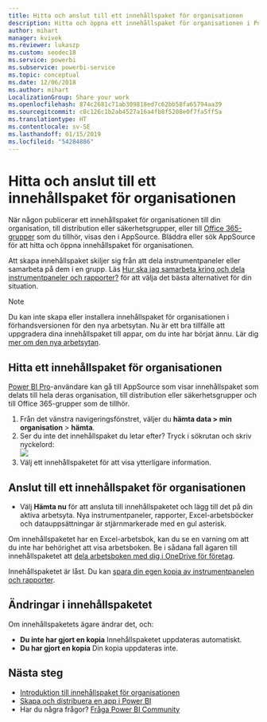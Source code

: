 ```yaml
---
title: Hitta och anslut till ett innehållspaket för organisationen
description: Hitta och öppna ett innehållspaket för organisationen i Power BI
author: mihart
manager: kvivek
ms.reviewer: lukaszp
ms.custom: seodec18
ms.service: powerbi
ms.subservice: powerbi-service
ms.topic: conceptual
ms.date: 12/06/2018
ms.author: mihart
LocalizationGroup: Share your work
ms.openlocfilehash: 874c2681c71ab309818ed7c62bb58fa65794aa39
ms.sourcegitcommit: c8c126c1b2ab4527a16a4fb8f5208e0f7fa5ff5a
ms.translationtype: HT
ms.contentlocale: sv-SE
ms.lasthandoff: 01/15/2019
ms.locfileid: "54284886"
---
```

# <a name="find-and-connect-to-an-organizational-content-pack"></a>Hitta och anslut till ett innehållspaket för organisationen

När någon publicerar ett innehållspaket för organisationen till din organisation, till distribution eller säkerhetsgrupper, eller till [Office 365-grupper](https://support.office.com/article/Create-a-group-in-Office-365-7124dc4c-1de9-40d4-b096-e8add19209e9) som du tillhör, visas den i AppSource.  Bläddra eller sök AppSource för att hitta och öppna innehållspaket för organisationen.

Att skapa innehållspaket skiljer sig från att dela instrumentpaneler eller samarbeta på dem i en grupp. Läs [Hur ska jag samarbeta kring och dela instrumentpaneler och rapporter?](../service-how-to-collaborate-distribute-dashboards-reports.md) för att välja det bästa alternativet för din situation.

> [!NOTE]
> Du kan inte skapa eller installera innehållspaket för organisationen i förhandsversionen för den nya arbetsytan. Nu är ett bra tillfälle att uppgradera dina innehållspaket till appar, om du inte har börjat ännu. Lär dig [mer om den nya arbetsytan](../service-create-the-new-workspaces.md).
> 

## <a name="find-an-organizational-content-pack"></a>Hitta ett innehållspaket för organisationen
[Power BI Pro](https://powerbi.microsoft.com/pricing)-användare kan gå till AppSource som visar innehållspaket som delats till hela deras organisation, till distribution eller säkerhetsgrupper och till Office 365-grupper som de tillhör.  

1. Från det vänstra navigeringsfönstret, väljer du **hämta data \> min organisation** \> **hämta**.
2. Ser du inte det innehållspaket du letar efter? Tryck i sökrutan och skriv nyckelord:  
    ![](media/end-user-content-pack/cp_searchbox.png)
3. Välj ett innehållspaketet för att visa ytterligare information.

## <a name="connect-to-an-organizational-content-pack"></a>Anslut till ett innehållspaket för organisationen
* Välj **Hämta nu** för att ansluta till innehållspaketet och lägg till det på din aktiva arbetsyta. Nya instrumentpaneler, rapporter, Excel-arbetsböcker och datauppsättningar är stjärnmarkerade med en gul asterisk.

Om innehållspaketet har en Excel-arbetsbok, kan du se en varning om att du inte har behörighet att visa arbetsboken. Be i sådana fall ägaren till innehållspaketet att [dela arbetsboken med dig i OneDrive för företag](https://support.office.com/article/Share-documents-or-folders-in-Office-365-1fe37332-0f9a-4719-970e-d2578da4941c). 

Innehållspaketet är låst. Du kan [spara din egen kopia av instrumentpanelen och rapporter](../service-organizational-content-pack-copy-refresh-access.md). 

## <a name="changes-to-the-content-pack"></a>Ändringar i innehållspaketet
Om innehållspaketets ägare ändrar det, och: 

* **Du inte har gjort en kopia** Innehållspaketet uppdateras automatiskt.
* **Du har gjort en kopia** Din kopia uppdateras inte. 

## <a name="next-steps"></a>Nästa steg
* [Introduktion till innehållspaket för organisationen](../service-organizational-content-pack-introduction.md)  
* [Skapa och distribuera en app i Power BI](../service-create-distribute-apps.md)
* Har du några frågor? [Fråga Power BI Community](http://community.powerbi.com/)


